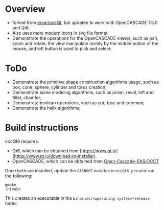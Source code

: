 # Overview
* forked from [eryar/occQt](https://github.com/eryar/occQt), but updated to work with OpenCASCADE 7.5.0 and Qt6. 
* Also uses more modern icons in svg file format
* Demonstrate the operations for the OpenCASCADE viewer, such as pan, zoom and rotate; the view manipulate mainly by the middle button of the mouse, and left button is used to pick and select;

# ToDo
* Demonstrate the primitive shape construction algorithms usage, such as box, cone, sphere, cylinder and torus creation;
* Demonstrate some modeling algorithms, such as prism, revol, loft and fillet, chamfer;
* Demonstrate boolean operations, such as cut, fuse and common;
* Demonstrate the helix algorithms;

# Build instructions
occQt6 requires:
* Qt6, which can be obtained from [https://www.qt.io](https://www.qt.io/download-qt-installer).
* OpenCASCADE, which can be obtained from [Open-Cascade-SAS/OCCT](https://github.com/Open-Cascade-SAS/OCCT)

Once both are installed, update the `CASROOT` variable in `occQt6.pro` and run the following:
```
qmake
(n)make
```
This creates an executable in the `binaries/<operating system>/release` folder.

